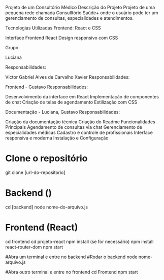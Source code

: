 Projeto de um Consultório Médico
Descrição do Projeto
Projeto de uma pequena rede chamada Consulltório Saúde+ onde o usuário pode ter um gerenciamento de consultas, especialidades e atendimentos. 

Tecnologias Utilizadas
Frontend: React e CSS


Interface Frontend React
Design responsivo com CSS


Grupo

Luciana

Responsabilidades:



Victor Gabriel Alves de Carvalho Xavier
Responsabilidades:


Frontend - Gustavo
Responsabilidades:

Desenvolvimento da interface em React
Implementação de componentes de chat
Criação de telas de agendamento
Estilização com CSS

Documentação - Luciana, Gustavo
Responsabilidades:

Criação da documentação técnica
Criação do Readme
Funcionalidades Principais
Agendamento de consultas via chat
Gerenciamento de especialidades médicas
Cadastro e controle de profissionais
Interface responsiva e moderna
Instalação e Configuração

# Clone o repositório
git clone [url-do-repositorio]

# Backend ()
cd [backend]
node nome-do-arquivo.js

# Frontend (React)
cd frontend
cd projeto-react
npm install (se for necessário)
npm install react-router-dom
npm start



#Abra um terminal e entre no backend
#Rodar o backend
node nome-arquivo.js

#Abra outro terminal e entre no frontend
cd Frontend
npm start